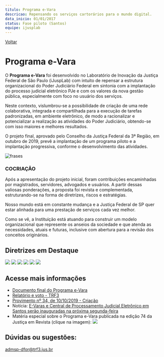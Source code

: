 ```yaml
---
titulo: Programa e-Vara
descricao: Repensando os serviços cartorários para o mundo digital.
data_inicio: 01/01/2017
status: Fase piloto (Santos)
equipe: ijusplab
---
```


[Voltar](/equipes/ijusplab)

# Programa e-Vara

O **Programa e-Vara** foi desenvolvido no Laboratório de Inovação da Justiça Federal de São Paulo (iJuspLab) com intuito de repensar a estrutura organizacional do Poder Judiciário Federal em sintonia com a implantação do processo judicial eletrônico PJe e com os valores da nova gestão pública, especialmente com foco no usuário dos serviços.

Neste contexto, vislumbrou-se a possibilidade de criação de uma rede colaborativa, integrada e compartilhada para a execução de tarefas padronizadas, em ambiente eletrônico, de modo a racionalizar e potencializar a realização as atividades do Poder Judiciário, obtendo-se com isso maiores e melhores resultados.

O projeto final, aprovado pelo Conselho da Justiça Federal da 3ª Região, em outubro de 2019, prevê a implantação de um programa piloto e a implantação progressiva, conforme o desenvolvimento das atividades.

![frases](https://www.jfsp.jus.br/documentos/administrativo/GADI/programa-e-vara/frase.jpg)


### COCRIAÇÃO

Após a apresentação do projeto inicial, foram contribuições encaminhadas por magistrados, servidores, advogados e usuários.  A partir dessas valiosas ponderações, a proposta foi revista e complementada, estruturando-se na forma de diretrizes, riscos e estratégias. 

Nosso mundo está em constante mudança e a Justiça Federal de SP quer estar alinhada para uma prestação de serviços cada vez melhor.

Como se vê, a Instituição está atuando para construir um modelo organizacional que represente os anseios da sociedade e que atenda as necessidades, atuais e futuras, inclusive com abertura para a revisão dos conceitos originários.


## Diretrizes em Destaque

<div class="d-flex flex-row flex-wrap">

![](https://www.jfsp.jus.br/documentos/administrativo/GADI/programa-e-vara/01-racionalizacao.jpg)
![](https://www.jfsp.jus.br/documentos/administrativo/GADI/programa-e-vara/02-rede-colaborativa.jpg)
![](https://www.jfsp.jus.br/documentos/administrativo/GADI/programa-e-vara/03-mapeamento.jpg)
![](https://www.jfsp.jus.br/documentos/administrativo/GADI/programa-e-vara/04-satisfacao.jpg)
![](https://www.jfsp.jus.br/documentos/administrativo/GADI/programa-e-vara/05-canais.jpg)
![](https://www.jfsp.jus.br/documentos/administrativo/GADI/programa-e-vara/06-identifica.jpg)

</div>

      
## Acesse mais informações

- [Documento final do Programa e-Vara](https://www.jfsp.jus.br/documentos/administrativo/GADI/programa-e-vara/projeto-relatorio-final.pdf)
- [Relatório e voto - TRF3](https://www.jfsp.jus.br/documentos/administrativo/GADI/programa-e-vara/SEI_TRF3_-_5188626_-_relatorio_e_voto_-_Programa_e-Vara.pdf)
- [Provimento nº 34, de 10/10/2019 - Criação](https://www.jfsp.jus.br/documentos/administrativo/GADI/programa-e-vara/SEI_TRF3_-_5188626_-_relatorio_e_voto_-_Programa_e-Vara.pdf)
- Notícia: [E-Varas e Central de Processamento Judicial Eletrônico em Santos serão inauguradas na próxima segunda-feira](https://www.jfsp.jus.br/comunicacao-publica/indice-noticias/noticias-2020/30012020-e-varas-e-central-de-processamento-judicial-eletronico-em-santos-serao-inauguradas-na-proxima-segunda-feira/)
- Matéria especial sobre o Programa e-Vara publicada na edição 74 da Justiça em Revista (clique na imagem):
[<img src="https://www.jfsp.jus.br/documentos/administrativo/NUCS/revista/2019/capa0074.jpg">](http://www.jfsp.jus.br/documentos/administrativo/NUCS/revista/2019/JR0074.pdf#page=8)

## Dúvidas ou sugestões:

[admsp-dfor@trf3.jus.br](admsp-dfor@trf3.jus.br)
